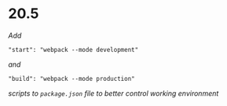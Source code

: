 # 20.5



_Add_

```"start": "webpack --mode development"```

_and_

```"build": "webpack --mode production"```

_scripts to `package.json` file to better control working environment_
